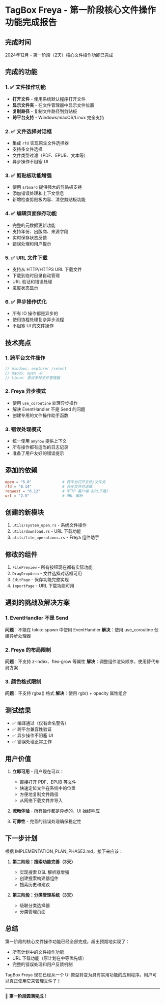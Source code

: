 # TagBox Freya - 第一阶段核心文件操作功能完成报告

## 完成时间
2024年12月 - 第一阶段（2天）核心文件操作功能已完成

## 完成的功能

### 1. ✅ 文件操作功能
- **打开文件** - 使用系统默认程序打开文件
- **显示文件夹** - 在文件管理器中显示文件位置
- **复制路径** - 复制文件路径到剪贴板
- **跨平台支持** - Windows/macOS/Linux 完全支持

### 2. ✅ 文件选择对话框
- 集成 `rfd` 实现原生文件选择器
- 支持多文件选择
- 文件类型过滤（PDF、EPUB、文本等）
- 异步操作不阻塞 UI

### 3. ✅ 剪贴板功能增强
- 使用 `arboard` 提供强大的剪贴板支持
- 添加错误处理和上下文信息
- 新增检查剪贴板内容、清空剪贴板功能

### 4. ✅ 编辑页面保存功能
- 完整的元数据更新功能
- 支持年份、出版商、来源字段
- 实时保存状态反馈
- 错误处理和用户提示

### 5. ✅ URL 文件下载
- 支持从 HTTP/HTTPS URL 下载文件
- 下载到临时目录自动管理
- URL 验证和错误处理
- 进度状态显示

### 6. ✅ 异步操作优化
- 所有 IO 操作都是异步的
- 使用协程处理复杂异步流程
- 不阻塞 UI 的文件操作

## 技术亮点

### 1. 跨平台文件操作
```rust
// Windows: explorer /select
// macOS: open -R
// Linux: 尝试多种文件管理器
```

### 2. Freya 异步模式
- 使用 `use_coroutine` 处理异步操作
- 解决 EventHandler 不是 Send 的问题
- 创建专用的文件操作助手函数

### 3. 错误处理模式
- 统一使用 `anyhow` 提供上下文
- 所有操作都有适当的日志记录
- 准备了用户友好的错误提示

## 添加的依赖

```toml
open = "5.0"              # 跨平台打开文件/文件夹
rfd = "0.14"              # 异步文件对话框  
reqwest = "0.12"          # HTTP 客户端（URL下载）
url = "2.5"               # URL 解析
```

## 创建的新模块

1. `utils/system_open.rs` - 系统文件操作
2. `utils/download.rs` - URL 下载功能
3. `utils/file_operations.rs` - Freya 组件助手

## 修改的组件

1. `FilePreview` - 所有按钮现在都有实际功能
2. `DragDropArea` - 文件选择对话框可用
3. `EditPage` - 保存功能完整实现
4. `ImportPage` - URL 下载功能可用

## 遇到的挑战及解决方案

### 1. EventHandler 不是 Send
**问题**：不能在 tokio::spawn 中使用 EventHandler
**解决**：使用 use_coroutine 创建异步处理器

### 2. Freya 的布局限制
**问题**：不支持 z-index、flex-grow 等属性
**解决**：调整组件渲染顺序，使用替代布局方案

### 3. 颜色格式限制
**问题**：不支持 rgba() 格式
**解决**：使用 rgb() + opacity 属性组合

## 测试结果

- ✅ 编译通过（仅有命名警告）
- ✅ 跨平台兼容性验证
- ✅ 异步操作不阻塞 UI
- ✅ 错误处理正常工作

## 用户价值

1. **立即可用** - 用户现在可以：
   - 直接打开 PDF、EPUB 等文件
   - 快速定位文件在系统中的位置
   - 方便地复制文件路径
   - 从网络下载文件并导入

2. **流畅体验** - 所有操作都是异步的，UI 始终响应

3. **可靠性** - 完善的错误处理确保稳定性

## 下一步计划

根据 IMPLEMENTATION_PLAN_PHASE2.md，接下来应该：

1. **第二阶段：搜索功能完善（3天）**
   - 实现搜索 DSL 解析器增强
   - 创建搜索构建器组件
   - 搜索历史和建议

2. **第三阶段：分类管理系统（3天）**
   - 级联分类选择器
   - 分类管理页面

## 总结

第一阶段的核心文件操作功能已经全部完成，超出预期地实现了：
- 所有计划中的文件操作功能
- URL 下载功能（原计划在中等优先级）
- 完整的错误处理和用户反馈机制

TagBox Freya 现在已经从一个 UI 原型转变为具有实用功能的应用程序。用户可以真正使用它来管理文件了！

---

🎉 **第一阶段圆满完成！**